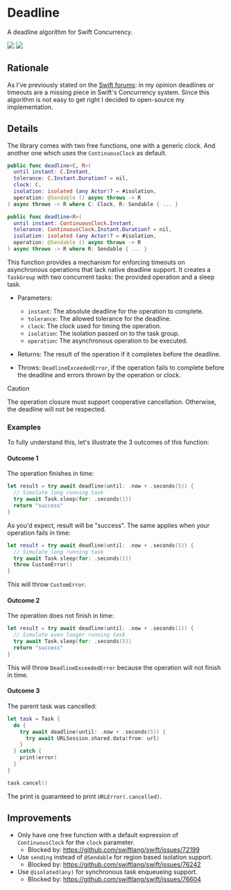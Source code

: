 # Deadline
A deadline algorithm for Swift Concurrency.

[![](https://img.shields.io/endpoint?url=https%3A%2F%2Fswiftpackageindex.com%2Fapi%2Fpackages%2Fph1ps%2Fswift-concurrency-deadline%2Fbadge%3Ftype%3Dswift-versions)](https://swiftpackageindex.com/ph1ps/swift-concurrency-deadline)
[![](https://img.shields.io/endpoint?url=https%3A%2F%2Fswiftpackageindex.com%2Fapi%2Fpackages%2Fph1ps%2Fswift-concurrency-deadline%2Fbadge%3Ftype%3Dplatforms)](https://swiftpackageindex.com/ph1ps/swift-concurrency-deadline)

## Rationale
As I've previously stated on the [Swift forums](https://forums.swift.org/t/my-experience-with-concurrency/73197): in my opinion deadlines or timeouts are a missing piece in Swift's Concurrency system. Since this algorithm is not easy to get right I decided to open-source my implementation.

## Details

The library comes with two free functions, one with a generic clock. And another one which uses the `ContinuousClock` as default.
```swift
public func deadline<C, R>(
  until instant: C.Instant,
  tolerance: C.Instant.Duration? = nil,
  clock: C,
  isolation: isolated (any Actor)? = #isolation,
  operation: @Sendable () async throws -> R
) async throws -> R where C: Clock, R: Sendable { ... }

public func deadline<R>(
  until instant: ContinuousClock.Instant,
  tolerance: ContinuousClock.Instant.Duration? = nil,
  isolation: isolated (any Actor)? = #isolation,
  operation: @Sendable () async throws -> R
) async throws -> R where R: Sendable { ... }
```

This function provides a mechanism for enforcing timeouts on asynchronous operations that lack native deadline support. It creates a `TaskGroup` with two concurrent tasks: the provided operation and a sleep task.

- Parameters:
  - `instant`: The absolute deadline for the operation to complete.
  - `tolerance`: The allowed tolerance for the deadline.
  - `clock`: The clock used for timing the operation.
  - `isolation`: The isolation passed on to the task group.
  - `operation`: The asynchronous operation to be executed.

- Returns: The result of the operation if it completes before the deadline.
- Throws: `DeadlineExceededError`, if the operation fails to complete before the deadline and errors thrown by the operation or clock.

> [!CAUTION]
> The operation closure must support cooperative cancellation. Otherwise, the deadline will not be respected.

### Examples
To fully understand this, let's illustrate the 3 outcomes of this function:

#### Outcome 1
The operation finishes in time:
```swift
let result = try await deadline(until: .now + .seconds(5)) {
  // Simulate long running task
  try await Task.sleep(for: .seconds(1))
  return "success"
}
```
As you'd expect, result will be "success". The same applies when your operation fails in time:
```swift
let result = try await deadline(until: .now + .seconds(5)) {
  // Simulate long running task
  try await Task.sleep(for: .seconds(1))
  throw CustomError()
}
```
This will throw `CustomError`.

#### Outcome 2
The operation does not finish in time:
```swift
let result = try await deadline(until: .now + .seconds(1)) {
  // Simulate even longer running task
  try await Task.sleep(for: .seconds(5))
  return "success"
}
```
This will throw `DeadlineExceededError` because the operation will not finish in time.

#### Outcome 3
The parent task was cancelled:
```swift
let task = Task {
  do {
    try await deadline(until: .now + .seconds(5)) {
      try await URLSession.shared.data(from: url)
    }
  } catch {
    print(error)
  }
}

task.cancel()
```
The print is guaranteed to print `URLError(.cancelled)`.

## Improvements
- Only have one free function with a default expression of `ContinuousClock` for the `clock` parameter.
  - Blocked by: https://github.com/swiftlang/swift/issues/72199
- Use `sending` instead of `@Sendable` for region based isolation support.
  - Blocked by: https://github.com/swiftlang/swift/issues/76242
- Use `@isolated(any)` for synchronous task enqueueing support.
  - Blocked by: https://github.com/swiftlang/swift/issues/76604
